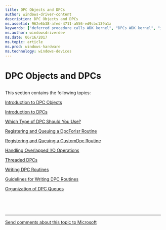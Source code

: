 ```yaml
---
title: DPC Objects and DPCs
author: windows-driver-content
description: DPC Objects and DPCs
ms.assetid: 962e6b38-afed-4711-a556-ed9cbc139a1a
keywords: ["deferred procedure calls WDK kernel", "DPCs WDK kernel", "interrupt service routines WDK kernel , DPCs", "ISRs WDK kernel , DPCs", "DPC objects WDK kernel", "objects WDK DPC"]
ms.author: windowsdriverdev
ms.date: 06/16/2017
ms.topic: article
ms.prod: windows-hardware
ms.technology: windows-devices
---
```


# DPC Objects and DPCs


## <a href="" id="ddk-dpc-objects-and-dpcs-kg"></a>


This section contains the following topics:

[Introduction to DPC Objects](introduction-to-dpc-objects.md)

[Introduction to DPCs](introduction-to-dpcs.md)

[Which Type of DPC Should You Use?](which-type-of-dpc-should-you-use-.md)

[Registering and Queuing a DpcForIsr Routine](registering-and-queuing-a-dpcforisr-routine.md)

[Registering and Queuing a CustomDpc Routine](registering-and-queuing-a-customdpc-routine.md)

[Handling Overlapped I/O Operations](handling-overlapped-i-o-operations.md)

[Threaded DPCs](threaded-dpcs.md)

[Writing DPC Routines](writing-dpc-routines.md)

[Guidelines for Writing DPC Routines](guidelines-for-writing-dpc-routines.md)

[Organization of DPC Queues](organization-of-dpc-queues.md)

 

 


--------------------
[Send comments about this topic to Microsoft](mailto:wsddocfb@microsoft.com?subject=Documentation%20feedback%20%5Bkernel\kernel%5D:%20DPC%20Objects%20and%20DPCs%20%20RELEASE:%20%286/14/2017%29&body=%0A%0APRIVACY%20STATEMENT%0A%0AWe%20use%20your%20feedback%20to%20improve%20the%20documentation.%20We%20don't%20use%20your%20email%20address%20for%20any%20other%20purpose,%20and%20we'll%20remove%20your%20email%20address%20from%20our%20system%20after%20the%20issue%20that%20you're%20reporting%20is%20fixed.%20While%20we're%20working%20to%20fix%20this%20issue,%20we%20might%20send%20you%20an%20email%20message%20to%20ask%20for%20more%20info.%20Later,%20we%20might%20also%20send%20you%20an%20email%20message%20to%20let%20you%20know%20that%20we've%20addressed%20your%20feedback.%0A%0AFor%20more%20info%20about%20Microsoft's%20privacy%20policy,%20see%20http://privacy.microsoft.com/default.aspx. "Send comments about this topic to Microsoft")


